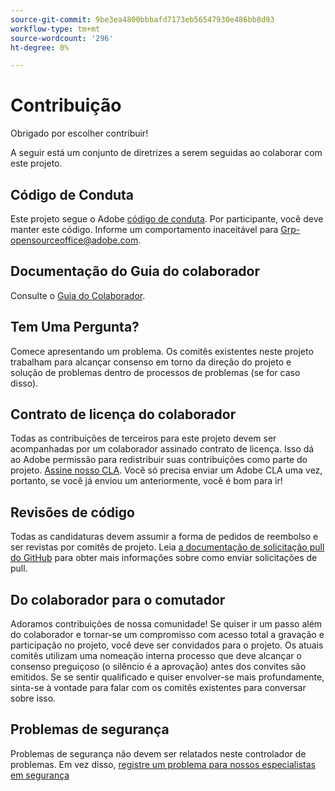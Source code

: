 ```yaml
---
source-git-commit: 9be3ea4800bbbafd7173eb56547930e486bb8d93
workflow-type: tm+mt
source-wordcount: '296'
ht-degree: 0%

---
```

# Contribuição

Obrigado por escolher contribuir!

A seguir está um conjunto de diretrizes a serem seguidas ao colaborar com este projeto.

## Código de Conduta

Este projeto segue o Adobe [código de conduta](code-of-conduct.md). Por participante,
você deve manter este código. Informe um comportamento inaceitável para
[Grp-opensourceoffice@adobe.com](mailto:Grp-opensourceoffice@adobe.com).

## Documentação do Guia do colaborador

Consulte o [Guia do Colaborador](https://docs.adobe.com/content/help/en/contributor/contributor-guide/introduction.html).

## Tem Uma Pergunta?

Comece apresentando um problema. Os comitês existentes neste projeto trabalham para alcançar
consenso em torno da direção do projeto e solução de problemas dentro de processos de problemas
(se for caso disso).

## Contrato de licença do colaborador

Todas as contribuições de terceiros para este projeto devem ser acompanhadas por um colaborador assinado
contrato de licença. Isso dá ao Adobe permissão para redistribuir suas contribuições
como parte do projeto. [Assine nosso CLA](http://opensource.adobe.com/cla.html). Você
só precisa enviar um Adobe CLA uma vez, portanto, se você já enviou um anteriormente,
você é bom para ir!

## Revisões de código

Todas as candidaturas devem assumir a forma de pedidos de reembolso e ser revistas
por comitês de projeto. Leia [a documentação de solicitação pull do GitHub](https://help.github.com/articles/about-pull-requests/)
para obter mais informações sobre como enviar solicitações de pull.

<!--
Lastly, please follow the [pull request template](PULL_REQUEST_TEMPLATE.md) when
submitting a pull request!
-->

## Do colaborador para o comutador

Adoramos contribuições de nossa comunidade! Se quiser ir um passo além do colaborador
e tornar-se um compromisso com acesso total a gravação e participação no projeto, você deve
ser convidados para o projeto. Os atuais comitês utilizam uma nomeação interna
processo que deve alcançar o consenso preguiçoso (o silêncio é a aprovação) antes dos convites
são emitidos. Se se sentir qualificado e quiser envolver-se mais profundamente,
sinta-se à vontade para falar com os comitês existentes para conversar sobre isso.

## Problemas de segurança

Problemas de segurança não devem ser relatados neste controlador de problemas. Em vez disso, [registre um problema para nossos especialistas em segurança](https://helpx.adobe.com/security/alertus.html)
